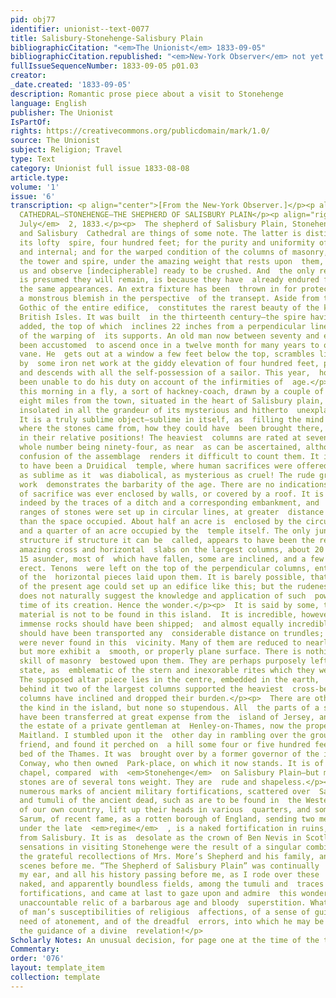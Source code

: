 ```yaml
---
pid: obj77
identifier: unionist--text-0077
title: Salisbury-Stonehenge-Salisbury Plain
bibliographicCitation: "<em>The Unionist</em> 1833-09-05"
bibliographicCitation.republished: "<em>New-York Observer</em> not yet researched"
fullIssueSequenceNumber: 1833-09-05 p01.03
creator: 
_date.created: '1833-09-05'
description: Romantic prose piece about a visit to Stonehenge
language: English
publisher: The Unionist
IsPartOf: 
rights: https://creativecommons.org/publicdomain/mark/1.0/
source: The Unionist
subject: Religion; Travel
type: Text
category: Unionist full issue 1833-08-08
article.type: 
volume: '1'
issue: '6'
transcription: <p align="center">[From the New-York Observer.]</p><p align="center">  SALISBURY
  CATHEDRAL—STONEHENGE—THE SHEPHERD OF SALISBURY PLAIN</p><p align="right">  <em>Salisbury,
  July</em>  2, 1833.</p><p>  The shepherd of Salisbury Plain, Stonehenge, Old Sarum,
  and Salisbury  Cathedral are things of some note. The latter is distinguished for
  its lofty  spire, four hundred feet; for the purity and uniformity of its architecture,  external
  and internal; and for the warped condition of the columns of masonry,  which support
  the tower and spire, under the amazing weight that rests upon  them, and then look
  us and observe [indecipherable] ready to be crushed. And  the only reason why it
  is presumed they will remain, is because they have  already endured for ages under
  the same appearances. An extra fixture has been  thrown in for protection, interposing
  a monstrous blemish in the perspective  of the transept. Aside from this the pure
  Gothic of the entire edifice,  constitutes the rarest beauty of the kind in the
  British Isles. It was built  in the thirteenth century—the spire having been since
  added, the top of which  inclines 22 inches from a perpendicular line, in consequence
  of the warping of  its supports. An old man now between seventy and eighty, has
  been accustomed  to ascend once in a twelve month for many years to oil the weather
  vane. He  gets out at a window a few feet below the top, scrambles like a squirrel
  by  some iron net work at the giddy elevation of four hundred feet, performs his  office,
  and descends with all the self-possession of a sailor. This year,  however, he has
  been unable to do his duty on account of the infirmities of  age.</p><p>  I rode
  this morning in a fly, a sort of hackney-coach, drawn by a couple of  mules, to  <em>Stonehenge,</em>  about
  eight miles from the town, situated in the heart of Salisbury plain, and  standing
  insolated in all the grandeur of its mysterious and hitherto  unexplained history.
  It is a truly sublime object—sublime in itself, as  filling the mind with wonder,
  where the stones came from, how they could have  been brought there, and placed
  in their relative positions! The heaviest  columns are rated at seventy tons—the
  whole number being ninety-four, as near  as can be ascertained, although the present
  confusion of the assemblage  renders it difficult to count them. It is supposed
  to have been a Druidical  temple, where human sacrifices were offered—a superstition
  as sublime as it  was diabolical, as mysterious as cruel! The rude grandeur of the
  work  demonstrates the barbarity of the age. There are no indications, that this  place
  of sacrifice was ever enclosed by walls, or covered by a roof. It is  encircled
  indeed by the traces of a ditch and a corresponding embankment, and  the columnar
  ranges of stones were set up in circular lines, at greater  distance from each other
  than the space occupied. About half an acre is  enclosed by the circumvallation,
  and a quarter of an acre occupied by the  temple itself. The only junction of the
  structure if structure it can be  called, appears to have been the resting of the
  amazing cross and horizontal  slabs on the largest columns, about 20 ft. high &amp;
  15 asunder, most of  which have fallen, some are inclined, and a few only standing
  erect. Tenons  were left on the top of the perpendicular columns, entering grooves
  of the  horizontal pieces laid upon them. It is barely possible, that the mechanical  powers
  of the present age could set up an edifice like this; but the rudeness  of the work
  does not naturally suggest the knowledge and application of such  powers at the
  time of its creation. Hence the wonder.</p><p>  It is said by some, that the same
  material is not to be found in this island.  It is incredible, however, that these
  immense rocks should have been shipped;  and almost equally incredible, that they
  should have been transported any  considerable distance on trundles; and yet they
  were never found in this  vicinity. Many of them are reduced to nearly right angles,
  but more exhibit a  smooth, or properly plane surface. There is nothing like the
  skill of masonry  bestowed upon them. They are perhaps purposely left in this rude
  state, as  emblematic of the stern and inexorable rites which they were set up to  witness.
  The supposed altar piece lies in the centre, embedded in the earth,  and directly
  behind it two of the largest columns supported the heaviest  cross-beam—but the
  columns have inclined and dropped their burden.</p><p>  There are other relics of
  the kind in the island, but none so stupendous. All  the parts of a similar temple
  have been transferred at great expense from the  island of Jersey, and set up on
  the estate of a private gentleman at  Henley-on-Thames, now the property of a Mr.
  Maitland. I stumbled upon it the  other day in rambling over the grounds with a
  friend, and found it perched on  a hill some four or five hundred feet above the
  bed of the Thames. It was  brought over by a former governor of the island, Gen.
  Conway, who then owned  Park-place, on which it now stands. It is of course a small
  chapel, compared  with  <em>Stonehenge</em>  on Salisbury Plain—but many of the
  stones are of several tons weight. They are  rude and shapeless.</p><p>  There are
  numerous marks of ancient military fortifications, scattered over  Salisbury Plain;
  and tumuli of the ancient dead, such as are to be found in  the Western regions
  of our own country, lift up their heads in various  quarters, and sometimes in groups.</p><p>  Old
  Sarum, of recent fame, as a rotten borough of England, sending two members  to Parliament
  under the late  <em>regime</em>  , is a naked fortification in ruins, two miles
  from Salisbury. It is as  desolate as the crown of Ben Nevis in Scotland.</p><p>  My
  sensations in visiting Stonehenge were the result of a singular combination  of
  the grateful recollections of Mrs. More’s Shepherd and his family, and of  the actual
  scenes before me. “The Shepherd of Salisbury Plain” was continually  ringing in
  my ear, and all his history passing before me, as I rode over these  undulating,
  naked, and apparently boundless fields, among the tumuli and  traces of ancient
  fortifications, and came at last to gaze upon and admire  this wonder-exciting and
  unaccountable relic of a barbarous age and bloody  superstition. What a demonstration
  of man’s susceptibilities of religious  affections, of a sense of guilt, of his
  need of atonement, and of the dreadful  errors, into which he may be plunged without
  the guidance of a divine  revelation!</p>
Scholarly Notes: An unusual decision, for page one at the time of the trial. The full-on
Commentary: 
order: '076'
layout: template_item
collection: template
---
```

